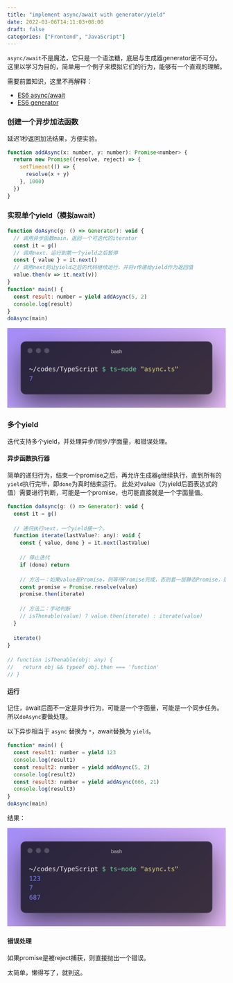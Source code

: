 ```yaml
---
title: "implement async/await with generator/yield"
date: 2022-03-06T14:11:03+08:00
draft: false
categories: ["Frontend", "JavaScript"]
---
```


`async/await`不是魔法，它只是一个语法糖，底层与生成器generator密不可分。
这里以学习为目的，简单用一个例子来模拟它们的行为，能够有一个直观的理解。

需要前置知识，这里不再解释：
- [ES6 async/await](https://www.google.com/search?q=es6+async%2Fawait)
- [ES6 generator](https://www.google.com/search?q=es6+generator)

### 创建一个异步加法函数
延迟1秒返回加法结果，方便实验。
```js
function addAsync(x: number, y: number): Promise<number> {
  return new Promise((resolve, reject) => {
    setTimeout(() => {
      resolve(x + y)
    }, 1000)
  })
}
```
### 实现单个yield（模拟await）
```js
function doAsync(g: () => Generator): void {
  // 调用异步函数main，返回一个可迭代的iterator
  const it = g()
  // 调用next，运行到第一个yield之后暂停
  const { value } = it.next()
  // 调用next则让yield之后的代码继续运行，并将v传递给yield作为返回值
  value.then(v => it.next(v))
}
function* main() {
  const result: number = yield addAsync(5, 2)
  console.log(result)
}
doAsync(main)
```
![bash](/images/2022-03-06-14-54-29.png)

### 多个yield
迭代支持多个yield，并处理异步/同步/字面量，和错误处理。
#### 异步函数执行器
简单的递归行为，结束一个promise之后，再允许生成器`g`继续执行，直到所有的`yield`执行完毕，即`done`为真时结束运行。
此处对value（为yield后面表达式的值）需要进行判断，可能是一个promise，也可能直接就是一个字面量值。
```js
function doAsync(g: () => Generator): void {
  const it = g()

  // 递归执行next，一个yield接一个。
  function iterate(lastValue?: any): void {
    const { value, done } = it.next(lastValue)

    // 停止迭代
    if (done) return

    // 方法一：如果value是Promise，则等待Promise完成，否则套一层静态Promise，则可以保证value是thenable的
    const promise = Promise.resolve(value)
    promise.then(iterate)

    // 方法二：手动判断
    // isThenable(value) ? value.then(iterate) : iterate(value)
  }

  iterate()
}

// function isThenable(obj: any) {
//   return obj && typeof obj.then === 'function'
// }
```


#### 运行

记住，await后面不一定是异步行为，可能是一个字面量，可能是一个同步任务。所以`doAsync`要做处理。

以下异步相当于 `async` 替换为 `*`，await替换为 `yield`。
```js
function* main() {
  const result1: number = yield 123
  console.log(result1)
  const result2: number = yield addAsync(5, 2)
  console.log(result2)
  const result3: number = yield addAsync(666, 21)
  console.log(result3)
}
doAsync(main)
```

结果：

![rest](/images/20220306-1.png)


#### 错误处理

如果promise是被reject捕获，则直接抛出一个错误。

太简单，懒得写了，就到这。